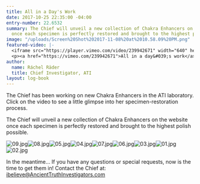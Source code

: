 ```yaml
---
title: All in a Day's Work
date: 2017-10-25 22:35:00 -04:00
entry-number: 22.6532
summary: The Chief will unveil a new collection of Chakra Enhancers on the website
  once each specimen is perfectly restored and brought to the highest polish possible.
image: "/uploads/Screen%20Shot%202017-11-08%20at%2010.58.09%20PM.png"
featured-video: |-
  <iframe src="https://player.vimeo.com/video/239942671" width="640" height="360" frameborder="0" webkitallowfullscreen mozallowfullscreen allowfullscreen></iframe>
  <p><a href="https://vimeo.com/239942671">All in a day&#039;s work</a> from <a href="https://vimeo.com/user43661355">R&aacute;chel R&auml;der, C.I.</a> on <a href="https://vimeo.com">Vimeo</a>.</p>
author:
  name: Ráchel Räder
  title: Chief Investigator, ATI
layout: log-book
---
```


The Chief has been working on new Chakra Enhancers in the ATI laboratory. Click on the video to see a little glimpse into her specimen-restoration process.

The Chief will unveil a new collection of Chakra Enhancers on the website once each specimen is perfectly restored and brought to the highest polish possible.

![09.jpg](/uploads/09.jpg)![08.jpg](/uploads/08.jpg)![05.jpg](/uploads/05.jpg)![04.jpg](/uploads/04.jpg)![07.jpg](/uploads/07.jpg)![06.jpg](/uploads/06.jpg)![03.jpg](/uploads/03.jpg)![01.jpg](/uploads/01.jpg)![02.jpg](/uploads/02.jpg)

In the meantime... If you have any questions or special requests, now is the time to get them in! Contact the Chief at: ibelieve@AncientTruthInvestigators.com